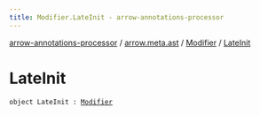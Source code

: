 ```yaml
---
title: Modifier.LateInit - arrow-annotations-processor
---
```


[arrow-annotations-processor](../../index.html) / [arrow.meta.ast](../index.html) / [Modifier](index.html) / [LateInit](./-late-init.html)

# LateInit

`object LateInit : `[`Modifier`](index.html)